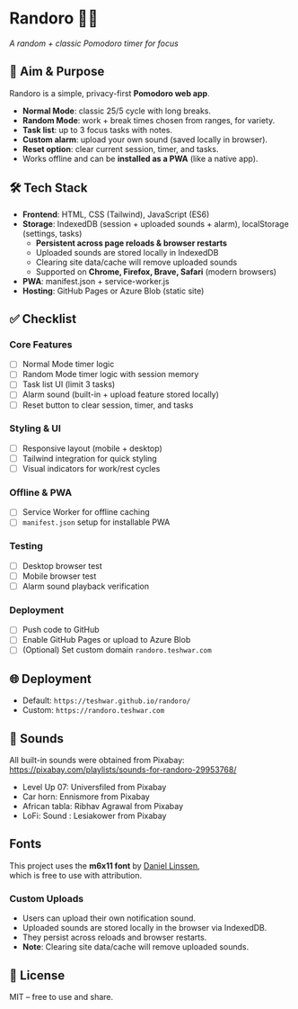 # Randoro 🎲🍅

_A random + classic Pomodoro timer for focus_

## 🚀 Aim & Purpose

Randoro is a simple, privacy-first **Pomodoro web app**.

- **Normal Mode**: classic 25/5 cycle with long breaks.
- **Random Mode**: work + break times chosen from ranges, for variety.
- **Task list**: up to 3 focus tasks with notes.
- **Custom alarm**: upload your own sound (saved locally in browser).
- **Reset option**: clear current session, timer, and tasks.
- Works offline and can be **installed as a PWA** (like a native app).

## 🛠 Tech Stack

- **Frontend**: HTML, CSS (Tailwind), JavaScript (ES6)
- **Storage**: IndexedDB (session + uploaded sounds + alarm), localStorage (settings, tasks)
  - **Persistent across page reloads & browser restarts**
  - Uploaded sounds are stored locally in IndexedDB
  - Clearing site data/cache will remove uploaded sounds
  - Supported on **Chrome, Firefox, Brave, Safari** (modern browsers)
- **PWA**: manifest.json + service-worker.js
- **Hosting**: GitHub Pages or Azure Blob (static site)

## ✅ Checklist

### Core Features

- [ ] Normal Mode timer logic
- [ ] Random Mode timer logic with session memory
- [ ] Task list UI (limit 3 tasks)
- [ ] Alarm sound (built-in + upload feature stored locally)
- [ ] Reset button to clear session, timer, and tasks

### Styling & UI

- [ ] Responsive layout (mobile + desktop)
- [ ] Tailwind integration for quick styling
- [ ] Visual indicators for work/rest cycles

### Offline & PWA

- [ ] Service Worker for offline caching
- [ ] `manifest.json` setup for installable PWA

### Testing

- [ ] Desktop browser test
- [ ] Mobile browser test
- [ ] Alarm sound playback verification

### Deployment

- [ ] Push code to GitHub
- [ ] Enable GitHub Pages or upload to Azure Blob
- [ ] (Optional) Set custom domain `randoro.teshwar.com`

## 🌐 Deployment

- Default: `https://teshwar.github.io/randoro/`
- Custom: `https://randoro.teshwar.com`

## 🎵 Sounds

All built-in sounds were obtained from Pixabay:  
https://pixabay.com/playlists/sounds-for-randoro-29953768/

- Level Up 07: Universfiled from Pixabay
- Car horn: Ennismore from Pixabay
- African tabla: Ribhav Agrawal from Pixabay
- LoFi: Sound : Lesiakower from Pixabay

## Fonts

This project uses the **m6x11 font** by [Daniel Linssen](https://managore.itch.io/m6x11),  
which is free to use with attribution.

### Custom Uploads

- Users can upload their own notification sound.
- Uploaded sounds are stored locally in the browser via IndexedDB.
- They persist across reloads and browser restarts.
- **Note**: Clearing site data/cache will remove uploaded sounds.

## 📜 License

MIT – free to use and share.
